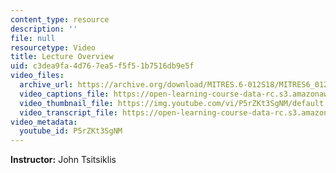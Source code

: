 ```yaml
---
content_type: resource
description: ''
file: null
resourcetype: Video
title: Lecture Overview
uid: c3dea9fa-4d76-7ea5-f5f5-1b7516db9e5f
video_files:
  archive_url: https://archive.org/download/MITRES.6-012S18/MITRES6_012S18_L20-01_300k.mp4
  video_captions_file: https://open-learning-course-data-rc.s3.amazonaws.com/res-6-012-introduction-to-probability-spring-2018/4a597814f8ac5319a871287390ce1964_P5rZKt3SgNM.vtt
  video_thumbnail_file: https://img.youtube.com/vi/P5rZKt3SgNM/default.jpg
  video_transcript_file: https://open-learning-course-data-rc.s3.amazonaws.com/res-6-012-introduction-to-probability-spring-2018/0387f9a37eb22c9d3f6bc183f710755f_P5rZKt3SgNM.pdf
video_metadata:
  youtube_id: P5rZKt3SgNM
---
```


**Instructor:** John Tsitsiklis